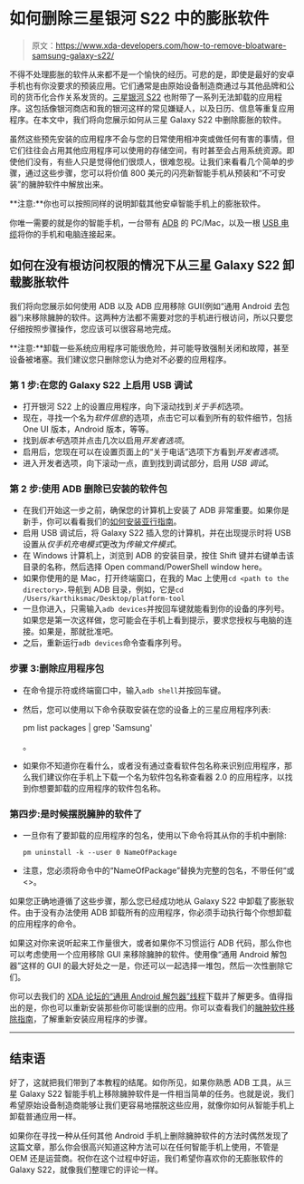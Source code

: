 # 如何删除三星银河 S22 中的膨胀软件

> 原文：<https://www.xda-developers.com/how-to-remove-bloatware-samsung-galaxy-s22/>

不得不处理膨胀的软件从来都不是一个愉快的经历。可悲的是，即使是最好的安卓手机也有你没要求的预装应用。它们通常是由原始设备制造商通过与其他品牌和公司的货币化合作关系发货的。[三星银河 S22](https://www.xda-developers.com/samsung-galaxy-s22-review/) 也附带了一系列无法卸载的应用程序。这包括像银河商店和我的银河这样的常见嫌疑人，以及日历、信息等重复应用程序。在本文中，我们将向您展示如何从三星 Galaxy S22 中删除膨胀的软件。

虽然这些预先安装的应用程序不会与您的日常使用相冲突或做任何有害的事情，但它们往往会占用其他应用程序可以使用的存储空间，有时甚至会占用系统资源。即使他们没有，有些人只是觉得他们很烦人，很难忽视。让我们来看看几个简单的步骤，通过这些步骤，您可以将价值 800 美元的闪亮新智能手机从预装和“不可安装”的臃肿软件中解放出来。

**注意:**你也可以按照同样的说明卸载其他安卓智能手机上的膨胀软件。

你唯一需要的就是你的智能手机，一台带有 [ADB](https://www.xda-developers.com/install-adb-windows-macos-linux/) 的 PC/Mac，以及一根 [USB 电缆](https://www.xda-developers.com/best-usb-cables/)将你的手机和电脑连接起来。

## 如何在没有根访问权限的情况下从三星 Galaxy S22 卸载膨胀软件

我们将向您展示如何使用 ADB 以及 ADB 应用移除 GUI(例如“通用 Android 去包器”)来移除臃肿的软件。这两种方法都不需要对您的手机进行根访问，所以只要您仔细按照步骤操作，您应该可以很容易地完成。

**注意:**卸载一些系统应用程序可能很危险，并可能导致强制关闭和故障，甚至设备被堵塞。我们建议您只删除您认为绝对不必要的应用程序。

### 第 1 步:在您的 Galaxy S22 上启用 USB 调试

*   打开银河 S22 上的设置应用程序，向下滚动找到*关于手机*选项。
*   现在，寻找一个名为*软件信息*的选项，点击它可以看到所有的软件细节，包括 One UI 版本，Android 版本，等等。
*   找到*版本号*选项并点击几次以启用*开发者选项*。
*   启用后，您现在可以在设置页面上的“关于电话”选项下方看到*开发者选项*。
*   进入开发者选项，向下滚动一点，直到找到调试部分，启用 *USB 调试*。

### 第 2 步:使用 ADB 删除已安装的软件包

*   在我们开始这一步之前，确保您的计算机上安装了 ADB 非常重要。如果你是新手，你可以看看我们的[如何安装亚行指南](https://www.xda-developers.com/install-adb-windows-macos-linux/)。
*   启用 USB 调试后，将 Galaxy S22 插入您的计算机，并在出现提示时将 USB 设置从*仅手机充电模式*更改为*传输文件模式*。
*   在 Windows 计算机上，浏览到 ADB 的安装目录，按住 Shift 键并右键单击该目录的名称，然后选择 Open command/PowerShell window here。
*   如果你使用的是 Mac，打开终端窗口，在我的 Mac 上使用`cd <path to the directory>.`导航到 ADB 目录，例如，它是`cd /Users/karthiksmac/Desktop/platform-tool`
*   一旦你进入，只需输入`adb devices`并按回车键就能看到你的设备的序列号。如果您是第一次这样做，您可能会在手机上看到提示，要求您授权与电脑的连接。如果是，那就批准吧。
*   之后，重新运行`adb devices`命令查看序列号。

### 步骤 3:删除应用程序包

*   在命令提示符或终端窗口中，输入`adb shell`并按回车键。
*   然后，您可以使用以下命令获取安装在您的设备上的三星应用程序列表:

    pm list packages | grep 'Samsung'

    。
*   如果你不知道你在看什么，或者没有通过查看软件包名称来识别应用程序，那么我们建议你在手机上下载一个名为软件包名称查看器 2.0 的应用程序，以找到你想要卸载的应用程序的软件包名称。

### 第四步:是时候摆脱臃肿的软件了

*   一旦你有了要卸载的应用程序的包名，使用以下命令将其从你的手机中删除:

    `pm uninstall -k --user 0 NameOfPackage`

*   注意，您必须将命令中的“NameOfPackage”替换为完整的包名，不带任何“或<>。

如果您正确地遵循了这些步骤，那么您已经成功地从 Galaxy S22 中卸载了膨胀软件。由于没有办法使用 ADB 卸载所有的应用程序，你必须手动执行每个你想卸载的应用程序的命令。

如果这对你来说听起来工作量很大，或者如果你不习惯运行 ADB 代码，那么你也可以考虑使用一个应用移除 GUI 来移除臃肿的软件。使用像“通用 Android 解包器”这样的 GUI 的最大好处之一是，你还可以一起选择一堆包，然后一次性删除它们。

你可以去我们的 [XDA 论坛的“通用 Android 解包器”线程](https://forum.xda-developers.com/t/2022-04-03-v0-5-universal-android-debloater.4069209/)下载并了解更多。值得指出的是，你也可以重新安装那些你可能误删的应用。你可以查看我们的[臃肿软件移除指南](https://www.xda-developers.com/uninstall-carrier-oem-bloatware-without-root-access/)，了解重新安装应用程序的步骤。

* * *

## 结束语

好了，这就把我们带到了本教程的结尾。如你所见，如果你熟悉 ADB 工具，从三星 Galaxy S22 智能手机上移除臃肿软件是一件相当简单的任务。也就是说，我们希望原始设备制造商能够让我们更容易地摆脱这些应用，就像你如何从智能手机上卸载普通应用一样。

如果你在寻找一种从任何其他 Android 手机上删除臃肿软件的方法时偶然发现了这篇文章，那么你会很高兴知道这种方法可以在任何智能手机上使用，不管是 OEM 还是运营商。祝你在这个过程中好运，我们希望你喜欢你的无膨胀软件的 Galaxy S22，就像我们整理它的评论一样。